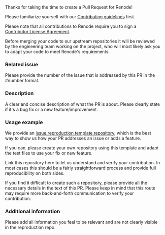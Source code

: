 Thanks for taking the time to create a Pull Request for Renode!

Please familiarize yourself with our [Contributing guidelines](https://github.com/renode/renode/blob/master/CONTRIBUTING.rst) first.

Please note that all contributions to Renode require you to sign a [Contributor License Agreement](https://cla-assistant.io/renode/renode).

Before merging your code to our upstream repositories it will be reviewed by the engineering team working on the project, who will most likely ask you to adapt your code to meet Renode's requirements.

### Related issue

Please provide the number of the issue that is addressed by this PR in the #number format.

### Description

A clear and concise description of what the PR is about.
Please clearly state if it's a bug fix or a new feature/improvement.

### Usage example

We provide an [Issue reproduction template repository](https://github.com/renode/renode-issue-reproduction-template), which is the best way to show us how your PR addresses an issue or adds a feature.

If you can, please create your own repository using this template and adapt the test files to use your fix or new feature.

Link this repository here to let us understand and verify your contribution.
In most cases this should be a fairly straightforward process and provide full reproducibility on both sides.

If you find it difficult to create such a repository, please provide all the necessary details in the text of this PR.
Please keep in mind that this route may require more back-and-forth communication to verify your contribution.

### Additional information

Please add all information you feel to be relevant and are not clearly visible in the reproduction repo.
